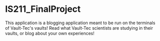 # IS211_FinalProject

This application is a blogging application meant to be run on the terminals of Vault-Tec's vaults! Read what Vault-Tec scientists are studying in their vaults, or blog about your own experiences!